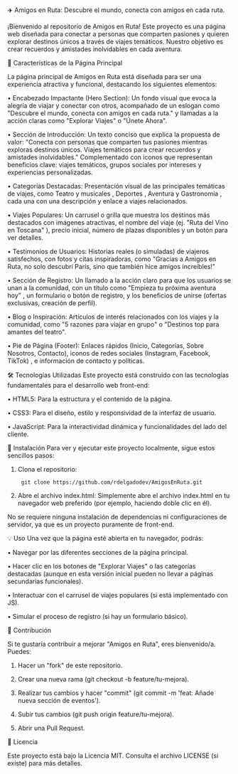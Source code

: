 ✈️ Amigos en Ruta: Descubre el mundo, conecta con amigos en cada ruta.

¡Bienvenido al repositorio de Amigos en Ruta! Este proyecto es una página web diseñada para conectar a personas que comparten pasiones y quieren explorar destinos únicos a través de viajes temáticos. Nuestro objetivo es crear recuerdos y amistades inolvidables en cada aventura.



🌟 Características de la Página Principal

La página principal de Amigos en Ruta está diseñada para ser una experiencia atractiva y funcional, destacando los siguientes elementos:

•	Encabezado Impactante (Hero Section): Un fondo visual que evoca la alegría de viajar y conectar con otros, acompañado de un eslogan como "Descubre el mundo, conecta con amigos en cada ruta." y llamadas a la acción claras como "Explorar Viajes" o "Únete Ahora". 

•	Sección de Introducción: Un texto conciso que explica la propuesta de valor: "Conecta con personas que comparten tus pasiones mientras exploras destinos únicos. Viajes temáticos para crear recuerdos y amistades inolvidables." Complementado con iconos que representan beneficios clave: viajes temáticos, grupos sociales por intereses y experiencias personalizadas. 

•	Categorías Destacadas: Presentación visual de las principales temáticas de viajes, como Teatro y musicales , Deportes , Aventura y Gastronomía , cada una con una descripción y enlace a viajes relacionados. 

•	Viajes Populares: Un carrusel o grilla que muestra los destinos más destacados con imágenes atractivas, el nombre del viaje (ej. "Ruta del Vino en Toscana" ), precio inicial, número de plazas disponibles y un botón para ver detalles. 

•	Testimonios de Usuarios: Historias reales (o simuladas) de viajeros satisfechos, con fotos y citas inspiradoras, como "Gracias a Amigos en Ruta, no solo descubrí París, sino que también hice amigos increíbles!" 

•	Sección de Registro: Un llamado a la acción claro para que los usuarios se unan a la comunidad, con un título como "Empieza tu próxima aventura hoy" , un formulario o botón de registro, y los beneficios de unirse (ofertas exclusivas, creación de perfil). 

•	Blog o Inspiración: Artículos de interés relacionados con los viajes y la comunidad, como "5 razones para viajar en grupo" o "Destinos top para amantes del teatro". 

•	Pie de Página (Footer): Enlaces rápidos (Inicio, Categorías, Sobre Nosotros, Contacto), iconos de redes sociales (Instagram, Facebook, TikTok) , e información de contacto y políticas. 



🛠️ Tecnologías Utilizadas
Este proyecto está construido con las tecnologías fundamentales para el desarrollo web front-end:

•	HTML5: Para la estructura y el contenido de la página.

•	CSS3: Para el diseño, estilo y responsividad de la interfaz de usuario.

•	JavaScript: Para la interactividad dinámica y funcionalidades del lado del cliente.



🚀 Instalación
Para ver y ejecutar este proyecto localmente, sigue estos sencillos pasos:

1.	Clona el repositorio:

         git clone https://github.com/rdelgadodev/AmigosEnRuta.git

2.	Abre el archivo index.html: Simplemente abre el archivo index.html en tu navegador web preferido (por ejemplo, haciendo doble clic en él).

No se requiere ninguna instalación de dependencias ni configuraciones de servidor, ya que es un proyecto puramente de front-end.



💡 Uso
Una vez que la página esté abierta en tu navegador, podrás:

•	Navegar por las diferentes secciones de la página principal.

•	Hacer clic en los botones de "Explorar Viajes" o las categorías destacadas (aunque en esta versión inicial pueden no llevar a páginas secundarias funcionales).

•	Interactuar con el carrusel de viajes populares (si está implementado con JS).

•	Simular el proceso de registro (si hay un formulario básico).



🤝 Contribución

Si te gustaría contribuir a mejorar "Amigos en Ruta", eres bienvenido/a. Puedes:

1.	Hacer un "fork" de este repositorio.

2.	Crear una nueva rama (git checkout -b feature/tu-mejora).
  
3.	Realizar tus cambios y hacer "commit" (git commit -m 'feat: Añade nueva sección de eventos').
  
4.	Subir tus cambios (git push origin feature/tu-mejora).

5.	Abrir una Pull Request.
    
📄 Licencia

Este proyecto está bajo la Licencia MIT. Consulta el archivo LICENSE (si existe) para más detalles.

